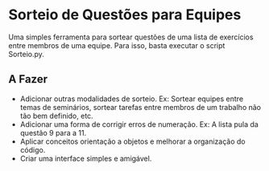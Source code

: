# Sorteio de Questões para Equipes
Uma simples ferramenta para sortear questões de uma lista de exercícios entre membros de uma equipe. Para isso, basta executar o script Sorteio.py.

## A Fazer
- Adicionar outras modalidades de sorteio. Ex: Sortear equipes entre temas de seminários, sortear tarefas entre membros de um trabalho não tão bem definido, etc.
- Adicionar uma forma de corrigir erros de numeração. Ex: A lista pula da questão 9 para a 11.
- Aplicar conceitos orientação a objetos e melhorar a organização do código.
- Criar uma interface simples e amigável.

